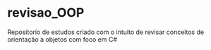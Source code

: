 # revisao_OOP
Repositorio de estudos criado com o intuito de revisar conceitos de orientação a objetos com foco em C#
